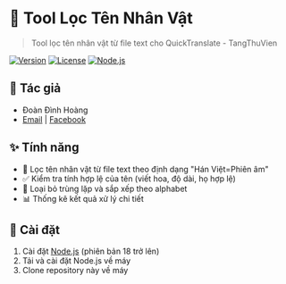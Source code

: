 # 🎯 Tool Lọc Tên Nhân Vật

> Tool lọc tên nhân vật từ file text cho QuickTranslate - TangThuVien

[![Version](https://img.shields.io/badge/version-1.0.3-blue.svg)](https://github.com/daolucdev/filter-character-names)
[![License](https://img.shields.io/badge/license-Apache%202.0-green.svg)](LICENSE)
[![Node.js](https://img.shields.io/badge/node-%3E%3D18.0.0-brightgreen.svg)](https://nodejs.org/)

## 📌 Tác giả

- Đoàn Đình Hoàng
- [Email](daoluc.yy@gmail.com) | [Facebook](https://www.facebook.com/RenjiYuusei)

## ✨ Tính năng

- 📝 Lọc tên nhân vật từ file text theo định dạng "Hán Việt=Phiên âm"
- ✅ Kiểm tra tính hợp lệ của tên (viết hoa, độ dài, họ hợp lệ)
- 🔄 Loại bỏ trùng lặp và sắp xếp theo alphabet
- 📊 Thống kê kết quả xử lý chi tiết

## 🚀 Cài đặt

1. Cài đặt [Node.js](https://nodejs.org/en/download/) (phiên bản 18 trở lên)
2. Tải và cài đặt Node.js về máy
3. Clone repository này về máy